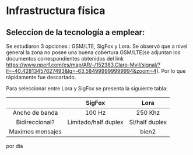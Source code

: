 # Infrastructura física

## Seleccion de la tecnología a emplear:

Se estudiaron 3 opciones : GSM/LTE, SigFox y Lora. 
Se observó que a nivel general la zona no posee una buena cobertura GSM/LTE(se adjuntan los documentos correspondientes obtenidos del link https://www.nperf.com/es/map/AR/-/152383.Claro-Mvil/signal/?ll=-40.42813457627493&lg=-63.584999999999994&zoom=4). 
Por lo que rápidamente fue descartado.

Para seleccionar entre Lora y SigFox se presenta la siguiente tabla:

|                 | SigFox              | Lora             |    
|:---------------:|:-------------------:|:----------------:|
| Ancho de banda  | 100 Hz              | 250 Khz          |
| Bidireccional?  | Limitado/half duplex| Si/half duplex   |  
| Maximos mensajes|                     | bien2            |    
  por dia